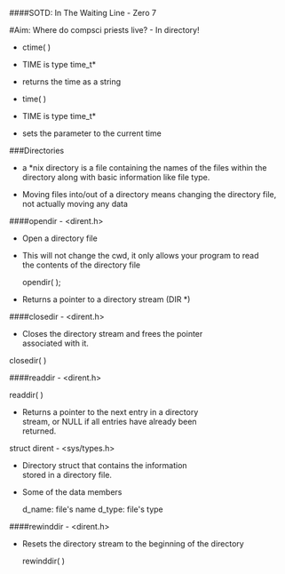 ####SOTD: In The Waiting Line - Zero 7

#Aim: Where do compsci priests live? - In directory!

* ctime( <TIME> )
 * TIME is type time_t*
  * returns the time as a string

* time( <TIME> )
 * TIME is type time_t*
  * sets the parameter to the current time

###Directories
* a *nix directory is a file containing the names of the files within the directory
	along with basic information like file type.

* Moving files into/out of a directory means changing the directory file,  
  not actually moving any data

####opendir - <dirent.h>

 * Open a directory file

 * This will not change the cwd, it only allows your program to read  
   the contents of the directory file

   opendir( <PATH> );

  * Returns a pointer to a directory stream (DIR *)

####closedir - <dirent.h>

 * Closes the directory stream and frees the pointer  
   associated with it.

  closedir( <DIRECTORY STREAM> )

####readdir - <dirent.h>

readdir( <DIRECTORY STREAM> )

 * Returns a pointer to the next entry in a directory  
   stream, or NULL if all entries have already been  
   returned.

struct dirent - <sys/types.h>

 * Directory struct that contains the information  
   stored in a directory file.

* Some of the data members

	d_name: file's name
	d_type: file's type

####rewinddir - <dirent.h>

 * Resets the directory stream to the beginning of the directory

	rewinddir( <DIRECTORY STREAM> )
